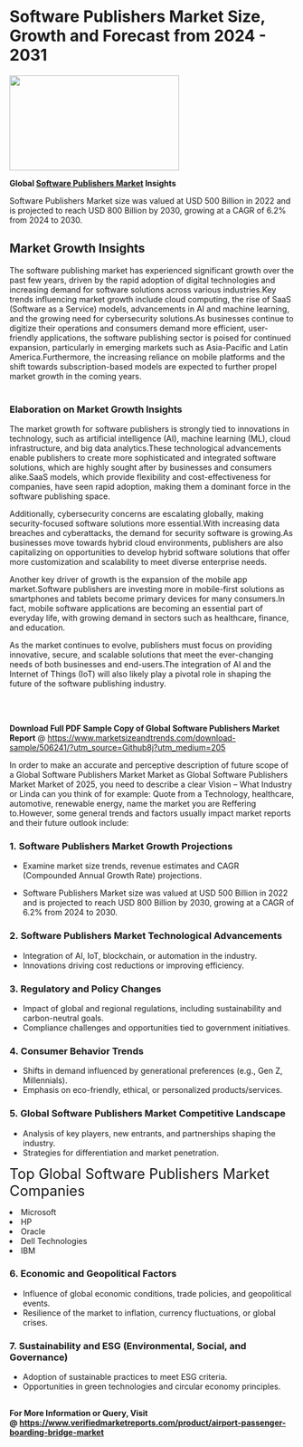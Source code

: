 <H1>Software Publishers Market Size, Growth and Forecast from 2024 - 2031</H1><img class="aligncenter size-medium wp-image-584254" src="https://thirdeyenews.in/wp-content/uploads/2024/09/Global-Market-Research-300x168.jpeg" alt="" width="300" height="168" /><p><strong>Global&nbsp;<a href="https://www.marketsizeandtrends.com/download-sample/506241/?utm_source=Github8j?utm_medium=205">Software Publishers Market</a> Insights</strong></p><p>Software Publishers Market size was valued at USD 500 Billion in 2022 and is projected to reach USD 800 Billion by 2030, growing at a CAGR of 6.2% from 2024 to 2030.</p><p><h2>Market Growth Insights</h2> <p>The software publishing market has experienced significant growth over the past few years, driven by the rapid adoption of digital technologies and increasing demand for software solutions across various industries.Key trends influencing market growth include cloud computing, the rise of SaaS (Software as a Service) models, advancements in AI and machine learning, and the growing need for cybersecurity solutions.As businesses continue to digitize their operations and consumers demand more efficient, user-friendly applications, the software publishing sector is poised for continued expansion, particularly in emerging markets such as Asia-Pacific and Latin America.Furthermore, the increasing reliance on mobile platforms and the shift towards subscription-based models are expected to further propel market growth in the coming years.<br><br> <h3>Elaboration on Market Growth Insights</h3> <p>The market growth for software publishers is strongly tied to innovations in technology, such as artificial intelligence (AI), machine learning (ML), cloud infrastructure, and big data analytics.These technological advancements enable publishers to create more sophisticated and integrated software solutions, which are highly sought after by businesses and consumers alike.SaaS models, which provide flexibility and cost-effectiveness for companies, have seen rapid adoption, making them a dominant force in the software publishing space.</p> <p>Additionally, cybersecurity concerns are escalating globally, making security-focused software solutions more essential.With increasing data breaches and cyberattacks, the demand for security software is growing.As businesses move towards hybrid cloud environments, publishers are also capitalizing on opportunities to develop hybrid software solutions that offer more customization and scalability to meet diverse enterprise needs.</p> <p>Another key driver of growth is the expansion of the mobile app market.Software publishers are investing more in mobile-first solutions as smartphones and tablets become primary devices for many consumers.In fact, mobile software applications are becoming an essential part of everyday life, with growing demand in sectors such as healthcare, finance, and education.</p> <p>As the market continues to evolve, publishers must focus on providing innovative, secure, and scalable solutions that meet the ever-changing needs of both businesses and end-users.The integration of AI and the Internet of Things (IoT) will also likely play a pivotal role in shaping the future of the software publishing industry.</p> <br><br></p><p><span class=""><strong>Download Full PDF Sample Copy of Global Software Publishers Market Report</strong> @ <a href="https://www.marketsizeandtrends.com/download-sample/506241/?utm_source=Github8j?utm_medium=205" target="_blank">https://www.marketsizeandtrends.com/download-sample/506241/?utm_source=Github8j?utm_medium=205</a></span></p><p>In order to make an accurate and perceptive description of future scope of a Global&nbsp;Software Publishers Market Market as Global&nbsp;Software Publishers Market Market of 2025, you need to describe a clear Vision &ndash; What Industry or Linda can you think of for example: Quote from a Technology, healthcare, automotive, renewable energy, name the market you are Reffering to.However, some general trends and factors usually impact market reports and their future outlook include:</p><h3>1.&nbsp;<strong>Software Publishers Market Growth Projections</strong></h3><ul><li>Examine market size trends, revenue estimates and CAGR (Compounded Annual Growth Rate) projections.</li><li><p>Software Publishers Market size was valued at USD 500 Billion in 2022 and is projected to reach USD 800 Billion by 2030, growing at a CAGR of 6.2% from 2024 to 2030.</p></li></ul><h3>2.&nbsp;<strong>Software Publishers Market Technological Advancements</strong></h3><ul><li>Integration of AI, IoT, blockchain, or automation in the industry.</li><li>Innovations driving cost reductions or improving efficiency.</li></ul><h3>3.&nbsp;<strong>Regulatory and Policy Changes</strong></h3><ul><li>Impact of global and regional regulations, including sustainability and carbon-neutral goals.</li><li>Compliance challenges and opportunities tied to government initiatives.</li></ul><h3>4.&nbsp;<strong>Consumer Behavior Trends</strong></h3><ul><li>Shifts in demand influenced by generational preferences (e.g., Gen Z, Millennials).</li><li>Emphasis on eco-friendly, ethical, or personalized products/services.</li></ul><h3>5.&nbsp;<strong>Global Software Publishers Market Competitive Landscape</strong></h3><ul><li>Analysis of key players, new entrants, and partnerships shaping the industry.</li><li>Strategies for differentiation and market penetration.</li></ul><p data-pm-slice="1 1 []"><span style="color: inherit; font-family: inherit; font-size: 25px;">Top Global Software Publishers Market Companies</span></p><div class="" data-test-id=""><p><li>Microsoft</li><li> HP</li><li> Oracle</li><li> Dell Technologies</li><li> IBM</li></p></div><h3>6.&nbsp;<strong>Economic and Geopolitical Factors</strong></h3><ul><li>Influence of global economic conditions, trade policies, and geopolitical events.</li><li>Resilience of the market to inflation, currency fluctuations, or global crises.</li></ul><h3>7.&nbsp;<strong>Sustainability and ESG (Environmental, Social, and Governance)</strong></h3><ul><li>Adoption of sustainable practices to meet ESG criteria.</li><li>Opportunities in green technologies and circular economy principles.</li></ul><h2><strong style="font-size: 14px;">For More Information or Query, Visit @&nbsp;</strong><a style="background-color: #ffffff; font-size: 14px;" href="https://www.marketsizeandtrends.com/report/software-publishers-market/" target="_blank">https://www.verifiedmarketreports.com/product/airport-passenger-boarding-bridge-market</a></h2>